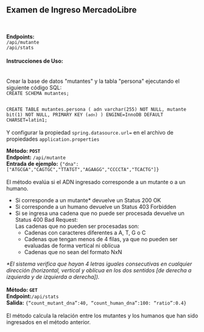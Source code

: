 <h2>Examen de Ingreso MercadoLibre</h2>
<br />

<p><strong>Endpoints:</strong>
<br>
<code>/api/mutante</code>
<br />
<code>/api/stats</code>
</p>
<p>
<h4>Instrucciones de Uso:</h4>
<br />
Crear la base de datos "mutantes" y la tabla "persona" ejecutando el siguiente código SQL:
<br />
<code>CREATE SCHEMA mutantes;

CREATE TABLE mutantes.persona (
  adn varchar(255) NOT NULL,
  mutante bit(1) NOT NULL,
  PRIMARY KEY (`adn`)
) ENGINE=InnoDB DEFAULT CHARSET=latin1;
</code>
<br />
<br />
Y configurar la propiedad <code>spring.datasource.url=</code> en el archivo de propiedades <code>application.properties</code>
<br />

<strong>Método: <code>POST</code></strong> <br />
<strong>Endpoint:</strong> <code>/api/mutante</code> <br />
<strong>Entrada de ejemplo:</strong> <code>{"dna":["ATGCGA","CAGTGC","TTATGT","AGAAGG","CCCCTA","TCACTG"]}</code> <br />
<br>
El método evalúa si el ADN ingresado corresponde a un mutante o a un humano. <br />
<ul>
<li>Si corresponde a un mutante* devuelve un Status 200 OK</li>
<li>Si corresponde a un humano devuelve un Status 403 Forbidden </li>
<li>Si se ingresa una cadena que no puede ser procesada devuelve un Status 400 Bad Request:<br />
  Las cadenas que no pueden ser procesadas son:
  <ul>
    <li>Cadenas con caracteres diferentes a A, T, G o C</li>
    <li>Cadenas que tengan menos de 4 filas, ya que no pueden ser evaluadas de forma vertical ni oblícua</li>
    <li>Cadenas que no sean del formato NxN</li>
  </ul>
  </li>
</ul>
<em>*El sistema verifica que hayan 4 letras iguales consecutivas en cualquier dirección (horizontal, vertical y oblícua en los dos sentidos [de derecha a izquierda y de izquierda a derecha]).</em>
<br />
<br>
<strong>Método: <code>GET</code></strong><br />
<strong>Endpoint:</strong><code>/api/stats</code><br />
<strong>Salida:</strong> <code>{“count_mutant_dna”:40, “count_human_dna”:100: “ratio”:0.4}</code><br />
<br>
El método calcula la relación entre los mutantes y los humanos que han sido ingresados en el método anterior.
</p>
